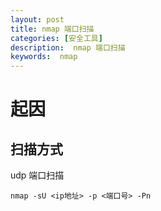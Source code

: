 ```yaml
---
layout: post
title: nmap 端口扫描
categories: [安全工具]
description:  nmap 端口扫描
keywords:  nmap
---
```


# 起因

## 扫描方式


udp 端口扫描

```
nmap -sU <ip地址> -p <端口号> -Pn
```